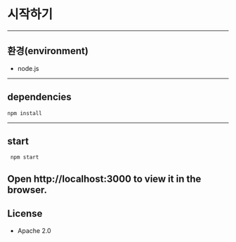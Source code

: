 

# 시작하기
------------------------------------------------------
## 환경(environment)
* node.js

----------------------------------------------------
## dependencies
`npm install`

------------------------------------------------------
## start
` npm start`

Open http://localhost:3000 to view it in the browser.
-------------------------------------------------------


## License

- Apache 2.0 
